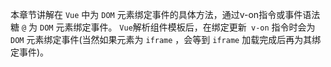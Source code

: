 本章节讲解在 `Vue` 中为 `DOM` 元素绑定事件的具体方法，通过v-on指令或事件语法糖 `@` 为 `DOM` 元素绑定事件。
`Vue`解析组件模板后，在绑定更新` v-on` 指令时会为 `DOM` 元素绑定事件(当然如果元素为 `iframe` ，会等到 `iframe` 加载完成后再为其绑定事件)。